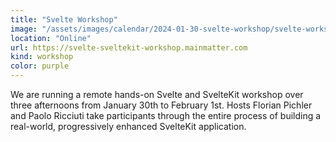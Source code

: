```yaml
---
title: "Svelte Workshop"
image: "/assets/images/calendar/2024-01-30-svelte-workshop/svelte-workshop.jpg"
location: "Online"
url: https://svelte-sveltekit-workshop.mainmatter.com
kind: workshop
color: purple
---
```


We are running a remote hands-on Svelte and SvelteKit workshop over three afternoons from January 30th to February 1st. Hosts Florian Pichler and Paolo Ricciuti take participants through the entire process of building a real-world, progressively enhanced SvelteKit application.
